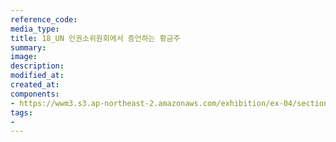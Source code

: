 ```yaml
---
reference_code:
media_type:
title: 18_UN 인권소위원회에서 증언하는 황금주
summary:
image:
description:
modified_at:
created_at:
components:
- https://wwm3.s3.ap-northeast-2.amazonaws.com/exhibition/ex-04/section-01-right/18_UN+인권소위원회에서+증언하는+황금주.jpg
tags:
-
---
```


